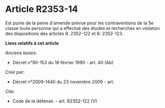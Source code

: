 # Article R2353-14

Est punie de la peine d'amende prévue pour les contraventions de la 5e classe toute personne qui a effectué des études et
recherches en violation des dispositions des articles R. 2352-122 et R. 2352-123.

**Liens relatifs à cet article**

_Anciens textes_:

  - Décret n°90-153 du 16 février 1990 - art. 40 (Ab)

_Créé par_:

  - Décret n°2009-1440 du 23 novembre 2009 - art.

_Cite_:

  - Code de la défense. - art. R2352-122 (V)
